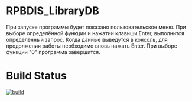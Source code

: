 # RPBDIS_LibraryDB

При запуске программы будет показано пользовательское меню. При выборе определённой функции и нажатии клавиши Enter, выполнится определённый запрос. Когда данные выведутся в консоль, для продолжения работы необходимо вновь нажать Enter. При выборе функции "0" программа завершится.

# Build Status

[![build](https://github.com/Cuyeshi/RPBDIS_LibraryDB/actions/workflows/build.yml/badge.svg?branch=master)](https://github.com/Cuyeshi/RPBDIS_LibraryDB/actions/workflows/blank.yml)
